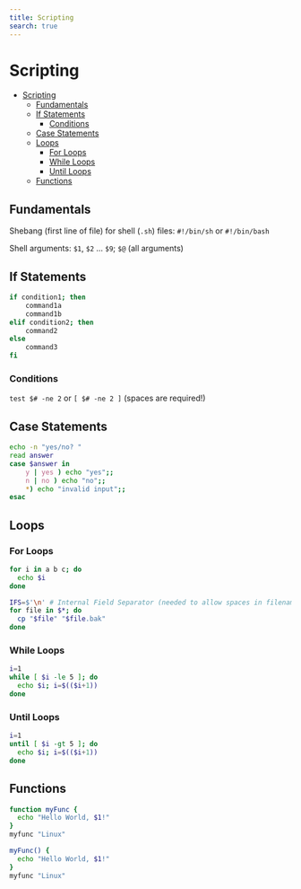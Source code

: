```yaml
---
title: Scripting
search: true
---
```


# Scripting

<!-- TOC -->
* [Scripting](#scripting)
  * [Fundamentals](#fundamentals)
  * [If Statements](#if-statements)
    * [Conditions](#conditions)
  * [Case Statements](#case-statements)
  * [Loops](#loops)
    * [For Loops](#for-loops)
    * [While Loops](#while-loops)
    * [Until Loops](#until-loops)
  * [Functions](#functions)
<!-- TOC -->

## Fundamentals

Shebang (first line of file) for shell (`.sh`) files: `#!/bin/sh` or `#!/bin/bash`

Shell arguments: `$1`, `$2` ... `$9`; `$@` (all arguments)

## If Statements

```bash
if condition1; then
    command1a
    command1b
elif condition2; then
    command2
else
    command3
fi
```

### Conditions

`test $# -ne 2` or `[ $# -ne 2 ]` (spaces are required!)

## Case Statements

```bash
echo -n "yes/no? "
read answer
case $answer in
    y | yes ) echo "yes";;
    n | no ) echo "no";;
    *) echo "invalid input";;
esac
```

## Loops

### For Loops

```bash
for i in a b c; do
  echo $i
done
```

```bash
IFS=$'\n' # Internal Field Separator (needed to allow spaces in filenames)
for file in $*; do
  cp "$file" "$file.bak"
done
```

### While Loops

```bash
i=1
while [ $i -le 5 ]; do 
  echo $i; i=$(($i+1))
done
```

### Until Loops

```bash
i=1
until [ $i -gt 5 ]; do
  echo $i; i=$(($i+1))
done
```

## Functions

```bash
function myFunc {
  echo "Hello World, $1!"
}
myfunc "Linux"
```

```bash
myFunc() {
  echo "Hello World, $1!"
}
myfunc "Linux"
```
